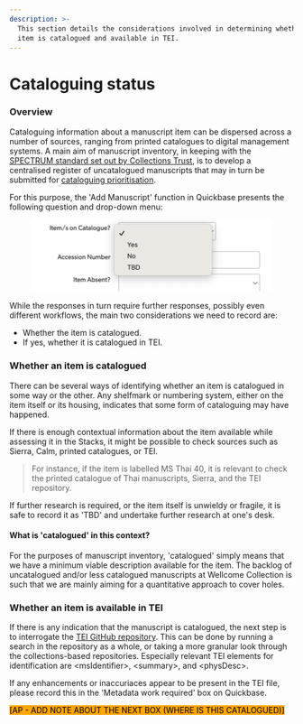 ```yaml
---
description: >-
  This section details the considerations involved in determining whether an
  item is catalogued and available in TEI.
---
```


# Cataloguing status

### Overview

Cataloguing information about a manuscript item can be dispersed across a number of sources, ranging from printed catalogues to digital management systems. A main aim of manuscript inventory, in keeping with the [SPECTRUM standard set out by Collections Trust](https://collectionstrust.org.uk/resource/inventory-the-spectrum-standard/), is to develop a centralised register of uncatalogued manuscripts that may in turn be submitted for [cataloguing prioritisation](http://127.0.0.1:5000/o/-LumfFcEMKx4gYXKAZTQ/s/-MaCyZe0q1CUexeaRgr6-887967055/).

For this purpose, the 'Add Manuscript' function in Quickbase presents the following question and drop-down menu:



<figure><img src="../../.gitbook/assets/Screenshot 2023-07-26 at 18.06.39.png" alt=""><figcaption></figcaption></figure>



While the responses in turn require further responses, possibly even different workflows, the main two considerations we need to record are:

* Whether the item is catalogued.
* If yes, whether it is catalogued in TEI.

### Whether an item is catalogued

There can be several ways of identifying whether an item is catalogued in some way or the other. Any shelfmark or numbering system, either on the item itself or its housing, indicates that some form of cataloguing may have happened.&#x20;

If there is enough contextual information about the item available while assessing it in the Stacks, it might be possible to check sources such as Sierra, Calm, printed catalogues, or TEI.&#x20;

> For instance, if the item is labelled MS Thai 40, it is relevant to check the printed catalogue of Thai manuscripts, Sierra, and the TEI repository.

If further research is required, or the item itself is unwieldy or fragile, it is safe to record it as 'TBD' and undertake further research at one's desk.

#### What is 'catalogued' in this context?

For the purposes of manuscript inventory, 'catalogued' simply means that we have a minimum viable description available for the item. The backlog of uncatalogued and/or less catalogued manuscripts at Wellcome Collection is such that we are mainly aiming for a quantitative approach to cover holes.

### Whether an item is available in TEI

If there is any indication that the manuscript is catalogued, the next step is to interrogate the [TEI GitHub repository](https://github.com/wellcomecollection/wellcome-collection-tei). This can be done by running a search in the repository as a whole, or taking a more granular look through the collections-based repositories. Especially relevant TEI elements for identification are \<msIdentifier>, \<summary>, and \<physDesc>.

If any enhancements or inaccuriaces appear to be present in the TEI file, please record this in the 'Metadata work required' box on Quickbase.

<mark style="background-color:orange;">\[AP - ADD NOTE ABOUT THE NEXT BOX (WHERE IS THIS CATALOGUED)]</mark>

